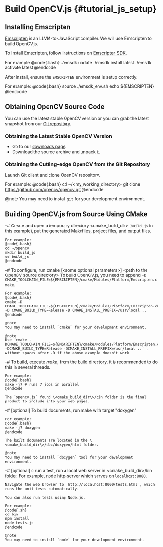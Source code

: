 Build OpenCV.js {#tutorial_js_setup}
===============================


Installing Emscripten
-----------------------------

[Emscripten](https://github.com/kripken/emscripten) is an LLVM-to-JavaScript compiler. We will use Emscripten to build OpenCV.js.

To Install Emscripten, follow instructions on [Emscripten SDK](https://kripken.github.io/emscripten-site/docs/getting_started/downloads.html).

For example
@code{.bash}
./emsdk update
./emsdk install latest
./emsdk activate latest
@endcode

After install, ensure the `EMSCRIPTEN` environment is setup correctly.

For example:
@code{.bash}
source ./emsdk_env.sh
echo ${EMSCRIPTEN}
@endcode

Obtaining OpenCV Source Code
--------------------------

You can use the latest stable OpenCV version or you can grab the latest snapshot from our [Git
repository](https://github.com/opencv/opencv.git).

### Obtaining the Latest Stable OpenCV Version

-   Go to our [downloads page](http://opencv.org/downloads.html).
-   Download the source archive and unpack it.

### Obtaining the Cutting-edge OpenCV from the Git Repository

Launch Git client and clone [OpenCV repository](http://github.com/opencv/opencv).

For example:
@code{.bash}
cd ~/<my_working_directory>
git clone https://github.com/opencv/opencv.git
@endcode

@note
You may need to install `git` for your development environment.

Building OpenCV.js from Source Using CMake
---------------------------------------

-#  Create and open a temporary directory \<cmake_build_dir\> (`build_js` in this example), put the generated Makefiles, project files, and output files.

    For example:
    @code{.bash}
    cd ~/opencv
    mkdir build_js
    cd build_js
    @endcode

-#  To configure, run cmake [\<some optional parameters\>] \<path to the OpenCV source directory\>
	To build OpenCV.js, you need to append `-D CMAKE_TOOLCHAIN_FILE=${EMSCRIPTEN}/cmake/Modules/Platform/Emscripten.cmake`.

    For example:
    @code{.bash}
    cmake -D CMAKE_TOOLCHAIN_FILE=${EMSCRIPTEN}/cmake/Modules/Platform/Emscripten.cmake -D CMAKE_BUILD_TYPE=Release -D CMAKE_INSTALL_PREFIX=/usr/local ..
    @endcode

    @note
    You may need to install `cmake` for your development environment.

    @note
    Use `cmake -DCMAKE_TOOLCHAIN_FILE=${EMSCRIPTEN}/cmake/Modules/Platform/Emscripten.cmake -DCMAKE_BUILD_TYPE=Release -DCMAKE_INSTALL_PREFIX=/usr/local ..` , without spaces after -D if the above example doesn't work.

-#  To build, execute *make*, from the build directory. it is recommended to do this in several threads.

    For example:
    @code{.bash}
    make -j7 # runs 7 jobs in parallel
    @endcode

    The `opencv.js` found \<cmake_build_dir\>/bin folder is the final product to include into your web pages.

-#  [optional] To build documents, run make with target "doxygen"

    For example:
    @code{.bash}
    make -j7 doxygen
    @endcode

    The built documents are located in the \<cmake_build_dir\>/doc/doxygen/html folder.

    @note
    You may need to install `doxygen` tool for your development environment.

-#  [optional] o run a test, run a local web server in \<cmake_build_dir\>/bin folder. For example, node http-server which serves on `localhost:8080`.

    Navigate the web browser to `http://localhost:8000/tests.html`, which runs the unit tests automatically.

    You can also run tests using Node.js.

    For example:
	@code{.sh}
	cd bin
	npm install
	node tests.js
	@endcode

	@note
	You may need to install `node` for your development environment.

